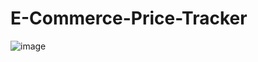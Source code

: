 # E-Commerce-Price-Tracker
![image](https://github.com/Vasu-08/E-Commerce-Price-Tracker/assets/107955853/bb9e82cb-951d-4e99-bf0c-79c1a5789055)

